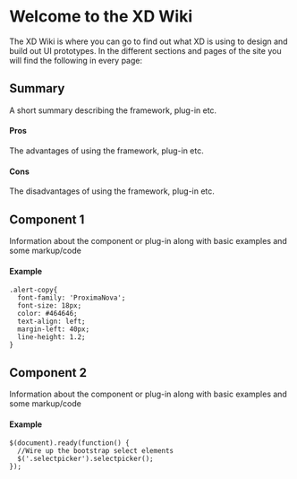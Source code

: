 <!--
-- XDWiki.github.io
-- http://xdwiki.github.io.
-->

Welcome to the XD Wiki
======================

The XD Wiki is where you can go to find out what XD is using to design and build out UI prototypes. In the different sections and pages of the site you will find the following in every page:

## Summary

A short summary describing the framework, plug-in etc.

#### Pros

The advantages of using the framework, plug-in etc.

#### Cons

The disadvantages of using the framework, plug-in etc.

## Component 1

Information about the component or plug-in along with basic examples and some markup/code

#### Example
```
.alert-copy{
  font-family: 'ProximaNova';
  font-size: 18px;
  color: #464646;
  text-align: left;
  margin-left: 40px;
  line-height: 1.2;
}
```
## Component 2

Information about the component or plug-in along with basic examples and some markup/code

#### Example
```
$(document).ready(function() {
  //Wire up the bootstrap select elements
  $('.selectpicker').selectpicker();
});
```
